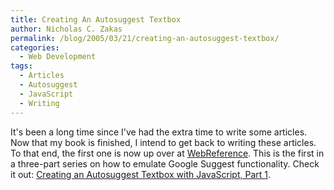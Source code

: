 ```yaml
---
title: Creating An Autosuggest Textbox
author: Nicholas C. Zakas
permalink: /blog/2005/03/21/creating-an-autosuggest-textbox/
categories:
  - Web Development
tags:
  - Articles
  - Autosuggest
  - JavaScript
  - Writing
---
```

It's been a long time since I've had the extra time to write some articles. Now that my book is finished, I intend to get back to writing these articles. To that end, the first one is now up over at <a title="WebReference" rel="external" href="http://www.webreference.com">WebReference</a>. This is the first in a three-part series on how to emulate Google Suggest functionality. Check it out: <a title="Creating an Autosuggest Textbox with JavaScript, Part 1" rel="external" href="http://webreference.com/r/pg/javascript/ncz/">Creating an Autosuggest Textbox with JavaScript, Part 1</a>.
